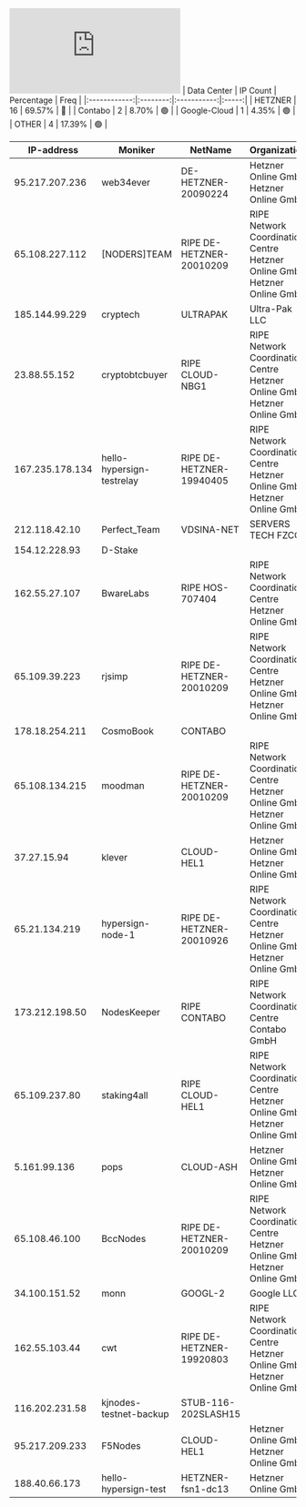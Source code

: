 ![Diagramm](https://github.com/obajay/StateSync-snapshots/blob/main/Projects/Hypersign/1/README.md)
| Data Center | IP Count | Percentage | Freq |
|:------------:|:--------:|:-----------:|:-----:|
| HETZNER | 16 | 69.57% | 🔴 |
| Contabo | 2 | 8.70% | 🟢 |
| Google-Cloud | 1 | 4.35% | 🟢 |
| OTHER | 4 | 17.39% | 🟢 |

<!-- START_TABLE -->
| IP-address | Moniker | NetName | Organization |
|-------------|-------------|-------------|-------------|
| 95.217.207.236 | web34ever | DE-HETZNER-20090224 | Hetzner Online GmbH Hetzner Online GmbH |
| 65.108.227.112 | [NODERS]TEAM | RIPE DE-HETZNER-20010209 | RIPE Network Coordination Centre Hetzner Online GmbH Hetzner Online GmbH |
| 185.144.99.229 | cryptech | ULTRAPAK | Ultra-Pak LLC |
| 23.88.55.152 | cryptobtcbuyer | RIPE CLOUD-NBG1 | RIPE Network Coordination Centre Hetzner Online GmbH Hetzner Online GmbH |
| 167.235.178.134 | hello-hypersign-testrelay | RIPE DE-HETZNER-19940405 | RIPE Network Coordination Centre Hetzner Online GmbH Hetzner Online GmbH |
| 212.118.42.10 | Perfect_Team | VDSINA-NET | SERVERS TECH FZCO |
| 154.12.228.93 | D-Stake |  |  |
| 162.55.27.107 | BwareLabs | RIPE HOS-707404 | RIPE Network Coordination Centre Hetzner Online GmbH |
| 65.109.39.223 | rjsimp | RIPE DE-HETZNER-20010209 | RIPE Network Coordination Centre Hetzner Online GmbH Hetzner Online GmbH |
| 178.18.254.211 | CosmoBook | CONTABO |  |
| 65.108.134.215 | moodman | RIPE DE-HETZNER-20010209 | RIPE Network Coordination Centre Hetzner Online GmbH Hetzner Online GmbH |
| 37.27.15.94 | klever | CLOUD-HEL1 | Hetzner Online GmbH Hetzner Online GmbH |
| 65.21.134.219 | hypersign-node-1 | RIPE DE-HETZNER-20010926 | RIPE Network Coordination Centre Hetzner Online GmbH Hetzner Online GmbH |
| 173.212.198.50 | NodesKeeper | RIPE CONTABO | RIPE Network Coordination Centre Contabo GmbH |
| 65.109.237.80 | staking4all | RIPE CLOUD-HEL1 | RIPE Network Coordination Centre Hetzner Online GmbH Hetzner Online GmbH |
| 5.161.99.136 | pops | CLOUD-ASH | Hetzner Online GmbH Hetzner Online GmbH |
| 65.108.46.100 | BccNodes | RIPE DE-HETZNER-20010209 | RIPE Network Coordination Centre Hetzner Online GmbH Hetzner Online GmbH |
| 34.100.151.52 | monn | GOOGL-2 | Google LLC |
| 162.55.103.44 | cwt | RIPE DE-HETZNER-19920803 | RIPE Network Coordination Centre Hetzner Online GmbH Hetzner Online GmbH |
| 116.202.231.58 | kjnodes-testnet-backup | STUB-116-202SLASH15 |  |
| 95.217.209.233 | F5Nodes | CLOUD-HEL1 | Hetzner Online GmbH Hetzner Online GmbH |
| 188.40.66.173 | hello-hypersign-test | HETZNER-fsn1-dc13 | Hetzner Online GmbH |

<!-- END_TABLE -->